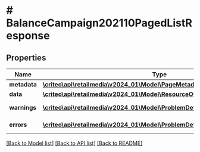 # # BalanceCampaign202110PagedListResponse

## Properties

Name | Type | Description | Notes
------------ | ------------- | ------------- | -------------
**metadata** | [**\criteo\api\retailmedia\v2024_01\Model\PageMetadata**](PageMetadata.md) |  | [optional]
**data** | [**\criteo\api\retailmedia\v2024_01\Model\ResourceOfBalanceCampaign202110[]**](ResourceOfBalanceCampaign202110.md) |  | [optional]
**warnings** | [**\criteo\api\retailmedia\v2024_01\Model\ProblemDetails[]**](ProblemDetails.md) |  | [optional] [readonly]
**errors** | [**\criteo\api\retailmedia\v2024_01\Model\ProblemDetails[]**](ProblemDetails.md) |  | [optional] [readonly]

[[Back to Model list]](../../README.md#models) [[Back to API list]](../../README.md#endpoints) [[Back to README]](../../README.md)
